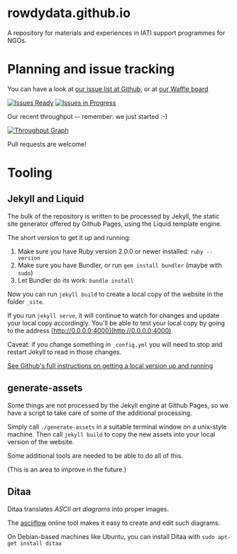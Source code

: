 # rowdydata.github.io

A repository for materials and experiences in IATI support programmes for NGOs.

# Planning and issue tracking

You can have a look at
[our issue list at Github](https://github.com/RowdyData/rowdydata.github.io/issues),
or at
[our Waffle board](https://waffle.io/RowdyData/rowdydata.github.io)

[![Issues Ready](https://badge.waffle.io/RowdyData/rowdydata.github.io.svg?label=ready&title=Ready)](https://waffle.io/RowdyData/rowdydata.github.io)
[![Issues in Progress](https://badge.waffle.io/RowdyData/rowdydata.github.io.svg?label=in%20progress&title=In%20Progress)](https://waffle.io/RowdyData/rowdydata.github.io)

Our recent throughput -- remember: we just started :-)

[![Throughput Graph](https://graphs.waffle.io/RowdyData/rowdydata.github.io/throughput.svg)](https://waffle.io/RowdyData/rowdydata.github.io/metrics)

Pull requests are welcome!

# Tooling

## Jekyll and Liquid

The bulk of the repository is written to be processed by Jekyll, the static
site generator offered by Github Pages, using the Liquid template engine.

The short version to get it up and running:

1. Make sure you have Ruby version 2.0.0 or newer installed: ```ruby --version```
1. Make sure you have Bundler, or run ```gem install bundler``` (maybe with ```sudo```)
1. Let Bundler do its work: ```bundle install```

Now you can run ```jekyll build``` to create a local copy of the website in the
folder ```_site```.

If you run ```jekyll serve```, it will continue to watch for changes and
update your local copy accordingly. You'll be able to test your local copy
by going to the address [http://0.0.0.0:4000](http://0.0.0.0:4000)

Caveat: if you change something in ```_config.yml``` you will need to stop and
restart Jekyll to read in those changes.

[See Github's full instructions on getting a local version up and running](https://help.github.com/articles/using-jekyll-with-pages/)

## generate-assets

Some things are not processed by the Jekyll engine at Github Pages, so we have
a script to take care of some of the additional processing.

Simply call ```./generate-assets``` in a suitable terminal window on a unix-style
machine. Then call ```jekyll build``` to copy the new assets into your local
version of the website.

Some additional tools are needed to be able to do all of this.

(This is an area to improve in the future.)

## Ditaa

Ditaa translates _ASCII art diagrams_ into proper images.

The [asciiflow](http://asciiflow.com/) online tool makes it easy to create and
edit such diagrams.

On Debian-based machines like Ubuntu, you can install Ditaa with
```sudo apt-get install ditaa```
